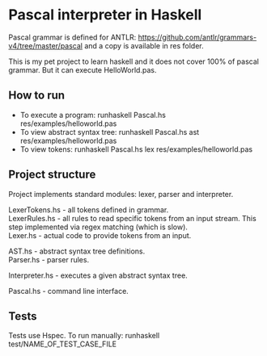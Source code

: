 # Pascal interpreter in Haskell
Pascal grammar is defined for ANTLR: https://github.com/antlr/grammars-v4/tree/master/pascal and a copy is available in res folder.

This is my pet project to learn haskell and it does not cover 100% of pascal grammar. But it can execute HelloWorld.pas.


## How to run

 - To execute a program: runhaskell Pascal.hs res/examples/helloworld.pas
 - To view abstract syntax tree: runhaskell Pascal.hs ast res/examples/helloworld.pas
 - To view tokens: runhaskell Pascal.hs lex res/examples/helloworld.pas


## Project structure
Project implements standard modules: lexer, parser and interpreter.

LexerTokens.hs - all tokens defined in grammar.<br/>
LexerRules.hs - all rules to read specific tokens from an input stream. This step implemented via regex matching (which is slow).<br/>
Lexer.hs - actual code to provide tokens from an input.<br/>

AST.hs - abstract syntax tree definitions.<br/>
Parser.hs - parser rules.<br/>

Interpreter.hs - executes a given abstract syntax tree.

Pascal.hs - command line interface.


## Tests
Tests use Hspec. To run manually: runhaskell test/NAME_OF_TEST_CASE_FILE
